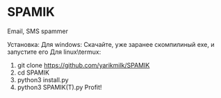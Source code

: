 # SPAMIK
Email, SMS spammer

Установка:
Для windows:
Скачайте, уже заранее скомпилиный exe, и запустите его
Для linux\termux:
1. git clone https://github.com/yarikmilk/SPAMIK
2. cd SPAMIK
3. python3 install.py
4. python3 SPAMIK(T).py
Profit!
